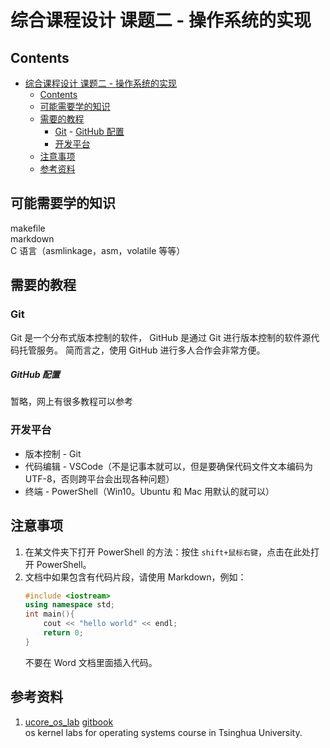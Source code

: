 # 综合课程设计 课题二 - 操作系统的实现

## Contents

- [综合课程设计 课题二 - 操作系统的实现](#综合课程设计-课题二---操作系统的实现)
    - [Contents](#contents)
    - [可能需要学的知识](#可能需要学的知识)
    - [需要的教程](#需要的教程)
        - [Git](#git)
                - [GitHub 配置](#github-配置)
        - [开发平台](#开发平台)
    - [注意事项](#注意事项)
    - [参考资料](#参考资料)


## 可能需要学的知识

makefile  
markdown  
C 语言（asmlinkage，asm，volatile 等等）

## 需要的教程

### Git

Git 是一个分布式版本控制的软件，
GitHub 是通过 Git 进行版本控制的软件源代码托管服务。
简而言之，使用 GitHub 进行多人合作会非常方便。

##### GitHub 配置

暂略，网上有很多教程可以参考

### 开发平台

* 版本控制 - Git  
* 代码编辑 - VSCode（不是记事本就可以，但是要确保代码文件文本编码为 UTF-8，否则跨平台会出现各种问题）  
* 终端 - PowerShell（Win10。Ubuntu 和 Mac 用默认的就可以）

## 注意事项

1. 在某文件夹下打开 PowerShell 的方法：按住 `shift+鼠标右键`，点击在此处打开 PowerShell。  
2. 文档中如果包含有代码片段，请使用 Markdown，例如：  
    ```C++
    #include <iostream>
    using namespace std;
    int main(){
        cout << "hello world" << endl;
        return 0;
    }
    ```
    不要在 Word 文档里面插入代码。

## 参考资料
1. [ucore_os_lab](https://github.com/chyyuu/ucore_os_lab) [gitbook](https://chyyuu.gitbooks.io/ucore_os_docs/content/)  
os kernel labs for operating systems course in Tsinghua University.
